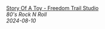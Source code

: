 <!--2024-08-10 03:00:07-->
<div class="yb">
  <a class="nodecor" href="/index.html?rok/story_of_a_toy_-_freedom_trail_studio">
    <img class="preview" data-videoid="CGkjkaSt3cY" src="https://i4.ytimg.com/vi/CGkjkaSt3cY/hqdefault.jpg" align="middle" alt="">
  </a>
  <div class="inlbl text">
    <a class="nodecor" href="/index.html?rok/story_of_a_toy_-_freedom_trail_studio">Story Of A Toy - Freedom Trail Studio</a><br>
    <i class="smaller2">80's Rock N Roll</i><br>
    <i class="smaller3">2024-08-10</i>
  </div>
</div>
